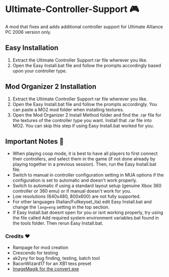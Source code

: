 # Ultimate-Controller-Support 🎮
A mod that fixes and adds additional controller support for Ultimate Alliance PC 2006 version only. 

## Easy Installation
1. Extract the Ultimate Controller Support rar file wherever you like.
2. Open the Easy Install.bat file and follow the prompts accordingly based upon your controller type.

## Mod Organizer 2 Installation
1. Extract the Ultimate Controller Support rar file wherever you like.
2. Open the Easy Install.bat file and follow the prompts accordingly. You can paste a MO2 mod folder when installing textures.
3. Open the Mod Organizer 2 Install Method folder and find the .rar file for the textures of the controller type you want. Install that .rar file into MO2. You can skip this step if using Easy Install.bat worked for you.

## Important Notes 📓
- When playing coop mode, it is best to have all players to first connect their controllers, and select them in the game (if not done already by playing together in a previous session). Then, run the Easy Install.bat file.
- Switch to manual in controller configuration setting in MUA options if the configuration is set to automatic and doesn't work properly.
- Switch to automatic if using a standard layout setup (genuine Xbox 360 controller or 360 emu) or if manual doesn't work for you.
- Low resolutions (640x480, 800x600) are not fully supported.
- For other languages (Italian/Fullkeyset_ita) edit Easy Install.bat and change the `lang=eng` setting in the top section.
- If Easy Install.bat doesnt open for you or isnt working properly, try using the file called Add required system environment variables.bat found in the tools folder. Then rerun Easy Install.bat.

### Credits ❤️
* Rampage for mod creation
* Crescendo for testing
* ak2yny for bug finding, testing, batch tool
* BaconWizard17 for an XB1 texs preset
* [ImageMagik for the convert.exe](https://github.com/ImageMagick/ImageMagick)
